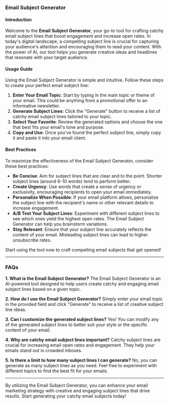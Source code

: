 ### Email Subject Generator

#### Introduction
Welcome to the **Email Subject Generator**, your go-to tool for crafting catchy email subject lines that boost engagement and increase open rates. In today's digital landscape, a compelling subject line is crucial for capturing your audience's attention and encouraging them to read your content. With the power of AI, our tool helps you generate creative ideas and headlines that resonate with your target audience.

#### Usage Guide
Using the Email Subject Generator is simple and intuitive. Follow these steps to create your perfect email subject line:

1. **Enter Your Email Topic**: Start by typing in the main topic or theme of your email. This could be anything from a promotional offer to an informative newsletter.
2. **Generate Subject Lines**: Click the "Generate" button to receive a list of catchy email subject lines tailored to your topic.
3. **Select Your Favorite**: Review the generated options and choose the one that best fits your email's tone and purpose.
4. **Copy and Use**: Once you’ve found the perfect subject line, simply copy it and paste it into your email client.

#### Best Practices
To maximize the effectiveness of the Email Subject Generator, consider these best practices:

- **Be Concise**: Aim for subject lines that are clear and to the point. Shorter subject lines (around 6-10 words) tend to perform better.
- **Create Urgency**: Use words that create a sense of urgency or exclusivity, encouraging recipients to open your email immediately.
- **Personalize When Possible**: If your email platform allows, personalize the subject line with the recipient's name or other relevant details to increase engagement.
- **A/B Test Your Subject Lines**: Experiment with different subject lines to see which ones yield the highest open rates. The Email Subject Generator can help you brainstorm variations.
- **Stay Relevant**: Ensure that your subject line accurately reflects the content of your email. Misleading subject lines can lead to higher unsubscribe rates.

Start using the tool now to craft compelling email subjects that get opened!

---

### FAQs

**1. What is the Email Subject Generator?**
The Email Subject Generator is an AI-powered tool designed to help users create catchy and engaging email subject lines based on a given topic.

**2. How do I use the Email Subject Generator?**
Simply enter your email topic in the provided field and click "Generate" to receive a list of creative subject line ideas.

**3. Can I customize the generated subject lines?**
Yes! You can modify any of the generated subject lines to better suit your style or the specific content of your email.

**4. Why are catchy email subject lines important?**
Catchy subject lines are crucial for increasing email open rates and engagement. They help your emails stand out in crowded inboxes.

**5. Is there a limit to how many subject lines I can generate?**
No, you can generate as many subject lines as you need. Feel free to experiment with different topics to find the best fit for your emails.

---

By utilizing the Email Subject Generator, you can enhance your email marketing strategy with creative and engaging subject lines that drive results. Start generating your catchy email subjects today!